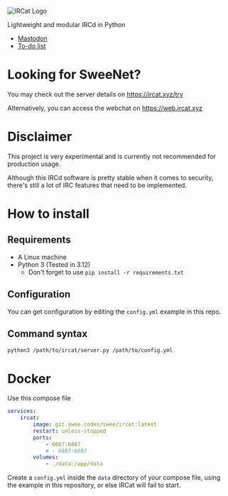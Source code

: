 ![IRCat Logo](https://git.swee.codes/swee/IRCat/raw/branch/main/ircat-invert.svg)

Lightweight and modular IRCd in Python

* <a rel="me" href="https://mastodon.swee.codes/@ircat">Mastodon</a>
* [To-do list](todo.md)

# Looking for SweeNet?

You may check out the server details on https://ircat.xyz/try

Alternatively, you can access the webchat on https://web.ircat.xyz

# Disclaimer

This project is very experimental and is currently not recommended for production usage.

Although this IRCd software is pretty stable when it comes to security, there's still a lot of IRC features that need to be implemented.

# How to install

## Requirements

* A Linux machine
* Python 3 (Tested in 3.12)
   * Don't forget to use `pip install -r requirements.txt`

## Configuration

You can get configuration by editing the `config.yml` example in this repo.

## Command syntax

```bash
python3 /path/to/ircat/server.py /path/to/config.yml
```

# Docker

Use this compose file

```yaml
services:
    ircat:
        image: git.swee.codes/swee/ircat:latest
        restart: unless-stopped
        ports:
            - 6667:6667
            # - 6697:6697
        volumes:
            - ./data:/app/data
```

Create a `config.yml` inside the `data` directory of your compose file, using the example in this repository, or else IRCat will fail to start.